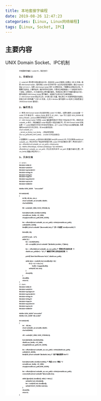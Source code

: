 ```yaml
---
title: 本地套接字编程
date: 2019-08-26 12:47:23
categories: [Linux, Linux网络编程]
tags: [Linux, Socket, IPC]
---
```


## 主要内容
UNIX Domain Socket、IPC机制
<!-- more -->
![本地套接字编程.png](2019-08-26-本地套接字编程/本地套接字编程.png)
